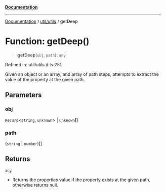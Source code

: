 [**Documentation**](../../../index.md)

***

[Documentation](../../../index.md) / [util/utils](../index.md) / getDeep

# Function: getDeep()

> **getDeep**(`obj`, `path`): `any`

Defined in: util/utils.d.ts:251

Given an object or an array, and array of path steps, attempts to extract the
value of the property at the given path.

## Parameters

### obj

`Record`\<`string`, `unknown`\> | `unknown`[]

### path

(`string` \| `number`)[]

## Returns

`any`

- Returns the properties value if the property exists at the given path, otherwise returns null.
